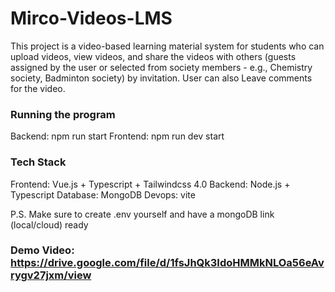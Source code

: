 # Mirco-Videos-LMS
This project is a video-based learning material system for students who can upload videos, view videos, and share the videos with others (guests assigned by the user or selected from society members - e.g., Chemistry society, Badminton society) by invitation. User can also Leave comments for the video.

### Running the program
Backend: npm run start 
Frontend: npm run dev start

### Tech Stack
Frontend: Vue.js + Typescript + Tailwindcss 4.0
Backend: Node.js + Typescript
Database: MongoDB
Devops: vite

P.S. Make sure to create .env yourself and have a mongoDB link (local/cloud) ready


### Demo Video: https://drive.google.com/file/d/1fsJhQk3IdoHMMkNLOa56eAvrygv27jxm/view
